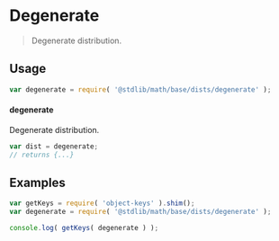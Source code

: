 # Degenerate

> Degenerate distribution.

<section class="usage">

## Usage

```javascript
var degenerate = require( '@stdlib/math/base/dists/degenerate' );
```

#### degenerate

Degenerate distribution.

```javascript
var dist = degenerate;
// returns {...}
```

</section>

<!-- /.usage -->

<section class="examples">

## Examples

<!-- TODO: better examples -->

<!-- eslint no-undef: "error" -->

```javascript
var getKeys = require( 'object-keys' ).shim();
var degenerate = require( '@stdlib/math/base/dists/degenerate' );

console.log( getKeys( degenerate ) );
```

</section>

<!-- /.examples -->

<section class="links">

</section>

<!-- /.links -->
